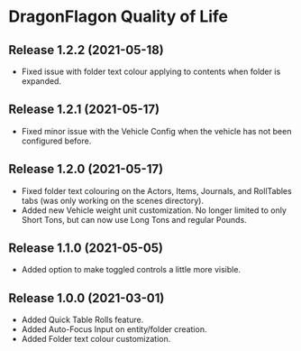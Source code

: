 # DragonFlagon Quality of Life

## Release 1.2.2 (2021-05-18)
- Fixed issue with folder text colour applying to contents when folder is expanded.

## Release 1.2.1 (2021-05-17)
- Fixed minor issue with the Vehicle Config when the vehicle has not been configured before.

## Release 1.2.0 (2021-05-17)
- Fixed folder text colouring on the Actors, Items, Journals, and RollTables tabs (was only working on the scenes directory).
- Added new Vehicle weight unit customization. No longer limited to only Short Tons, but can now use Long Tons and regular Pounds.

## Release 1.1.0 (2021-05-05)
- Added option to make toggled controls a little more visible.

## Release 1.0.0 (2021-03-01)
- Added Quick Table Rolls feature.
- Added Auto-Focus Input on entity/folder creation.
- Added Folder text colour customization.